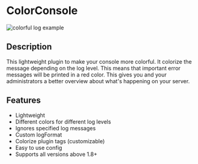 # ColorConsole

![colorful log example](https://www.spigotmc.org/attachments/color-console-png.241391/)

## Description

This lightweight plugin to make your console more colorful. It colorize the message depending on the log level. This means that important error messages will be printed in a red color. This gives you and your administrators a better overview about what's happening on your server.

## Features

* Lightweight
* Different colors for different log levels
* Ignores specified log messages
* Custom logFormat
* Colorize plugin tags (customizable)
* Easy to use config
* Supports all versions above 1.8+

